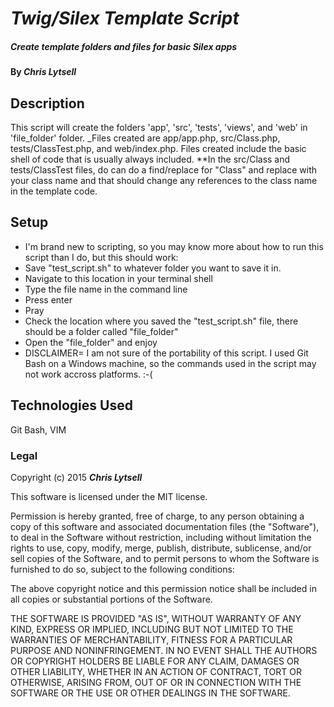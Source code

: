 # _Twig/Silex Template Script_

##### _Create template folders and files for basic Silex apps_

#### By _**Chris Lytsell**_

## Description

This script will create the folders 'app', 'src', 'tests', 'views', and 'web' in 'file_folder' folder.
_Files created are app/app.php, src/Class.php, tests/ClassTest.php, and web/index.php.
Files created include the basic shell of code that is usually always included. 
**In the src/Class and tests/ClassTest files, do can do a find/replace for "Class" and replace with your 
class name and that should change any references to the class name in the template code.

## Setup

* I'm brand new to scripting, so you may know more about how to run this script than I do, but this should work:
* Save "test_script.sh" to whatever folder you want to save it in.
* Navigate to this location in your terminal shell
* Type the file name in the command line
* Press enter
* Pray
* Check the location where you saved the "test_script.sh" file, there should be a folder called "file_folder"
* Open the "file_folder" and enjoy
* DISCLAIMER= I am not sure of the portability of this script. I used Git Bash on a Windows machine, so 
the commands used in the script may not work accross platforms. :-(

## Technologies Used

Git Bash, VIM

### Legal



Copyright (c) 2015 **_Chris Lytsell_**

This software is licensed under the MIT license.

Permission is hereby granted, free of charge, to any person obtaining a copy
of this software and associated documentation files (the "Software"), to deal
in the Software without restriction, including without limitation the rights
to use, copy, modify, merge, publish, distribute, sublicense, and/or sell
copies of the Software, and to permit persons to whom the Software is
furnished to do so, subject to the following conditions:

The above copyright notice and this permission notice shall be included in
all copies or substantial portions of the Software.

THE SOFTWARE IS PROVIDED "AS IS", WITHOUT WARRANTY OF ANY KIND, EXPRESS OR
IMPLIED, INCLUDING BUT NOT LIMITED TO THE WARRANTIES OF MERCHANTABILITY,
FITNESS FOR A PARTICULAR PURPOSE AND NONINFRINGEMENT. IN NO EVENT SHALL THE
AUTHORS OR COPYRIGHT HOLDERS BE LIABLE FOR ANY CLAIM, DAMAGES OR OTHER
LIABILITY, WHETHER IN AN ACTION OF CONTRACT, TORT OR OTHERWISE, ARISING FROM,
OUT OF OR IN CONNECTION WITH THE SOFTWARE OR THE USE OR OTHER DEALINGS IN
THE SOFTWARE.